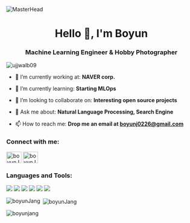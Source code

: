 ![MasterHead](https://github.com/boyunJang/boyunJang)


<h1 align="center">Hello 👋, I'm Boyun</h1>
<h3 align="center">Machine Learning Engineer & Hobby Photographer</h3>

<p align="left"> <img src="https://komarev.com/ghpvc/?username=boyunJang&label=Profile%20views&color=0e75b6&style=flat" alt="ujjwalb09" /> </p>


- 🔭 I’m currently working at: **NAVER corp.**

- 🌱 I’m currently learning: **Starting MLOps**

- 👯 I’m looking to collaborate on: **Interesting open source projects**

- 💬 Ask me about: **Natural Language Processing, Search Engine**

- 📫 How to reach me: **Drop me an email at boyunj0226@gmail.com**

<h3 align="left">Connect with me:</h3>
<p align="left">
<a href="https://linkedin.com/in/boyunj0226" target="blank"><img align="center" src="https://raw.githubusercontent.com/rahuldkjain/github-profile-readme-generator/master/src/images/icons/Social/linked-in-alt.svg" alt="boyunJang" height="30" width="40" /></a>
<a href="https://instagram.com/boyunj0226" target="blank"><img align="center" src="https://raw.githubusercontent.com/rahuldkjain/github-profile-readme-generator/master/src/images/icons/Social/instagram.svg" alt="boyunJang" height="30" width="40" /></a>
</p>

<h3 align="left">Languages and Tools:</h3>
<p align="left">
  <img src="https://img.shields.io/badge/Python-3776AB?style=flat-square&logo=Python&logoColor=white"/> </t>
  <img src="https://img.shields.io/badge/pycharm-000000?style=flat-square&logo=PyCharm&logoColor=white"/> </t>
  <img src="https://img.shields.io/badge/PyTorch-EE4C2C?style=flat-square&logo=PyTorch&logoColor=white"/> </t>
  <img src="https://img.shields.io/badge/Jupyter-F37626?style=flat-square&logo=Jupyter&logoColor=white"/> </t>
  <img src="https://img.shields.io/badge/Python-3776AB?style=flat-square&logo=Python&logoColor=white"/> </t>
  <img src="https://img.shields.io/badge/Python-3776AB?style=flat-square&logo=Python&logoColor=white"/> </t>
</p>

<p><img align="left" src="https://github-readme-stats.vercel.app/api/top-langs?username=boyunJang&show_icons=true&locale=en&layout=compact" alt="boyunJang" /></p>

<p>&nbsp;<img align="center" src="https://github-readme-stats.vercel.app/api?username=boyunJang&show_icons=true&include_all_commits=true" alt="boyunJang" /></p>

<p><img align="center" src="https://github-readme-streak-stats.herokuapp.com/?user=boyunJang&" alt="boyunjang" /></p>
